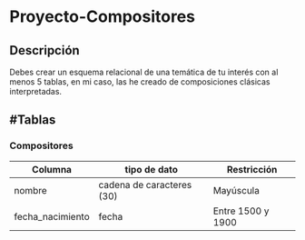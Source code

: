 # Proyecto-Compositores

## Descripción
Debes crear un esquema relacional de una temática de tu interés con al menos 5 tablas, en mi caso, las he creado de composiciones clásicas interpretadas. 

## #Tablas

### Compositores
| Columna | tipo de dato | Restricción |
| --- | --- | --- |
| nombre | cadena de caracteres (30) | Mayúscula |
| fecha_nacimiento | fecha | Entre 1500 y 1900 |
